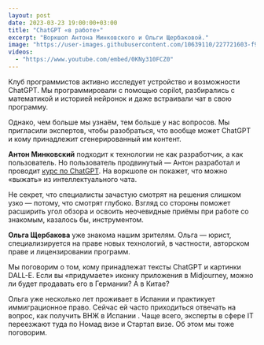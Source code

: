 ```yaml
---
layout: post
date: 2023-03-23 19:00:00+03:00
title: "ChatGPT «в работе»"
excerpt: "Воркшоп Антона Минковского и Ольги Щербаковой."
image: "https://user-images.githubusercontent.com/10639110/227721603-f9cc40e8-a8de-4249-8742-5c0267148545.png"
videos:
  - "https://www.youtube.com/embed/0KNy310FCZ0"
---
```


Клуб программистов активно исследует устройство и возможности ChatGPT. Мы программировали с помощью copilot, разбирались с математикой и историей нейронок и даже встраивали чат в свою программу.

Однако, чем больше мы узнаём, тем больше у нас вопросов. Мы пригласили экспертов, чтобы разобраться, что вообще может ChatGPT и кому принадлежит сгенерированный им контент.

**Антон Минковский** подходит к технологии не как разработчик, а как пользователь. Но пользователь продвинутый — Антон разработал и проводит [курс по ChatGPT](https://neuraledge.org/chatgpt). На воркшопе он покажет, что можно «выжать» из интеллектуального чата.

Не секрет, что специалисты зачастую смотрят на решения слишком узко — потому, что смотрят глубоко. Взгляд со стороны поможет расширить угол обзора и освоить неочевидные приёмы при работе со знакомым, казалось бы, инструментом.

**Ольга Щербакова** уже знакома нашим зрителям. Ольга — юрист, специализируется на праве новых технологий, в частности, авторском праве и лицензировании программ.

Мы поговорим о том, кому принадлежат тексты ChatGPT и картинки DALL-E. Если вы «придумаете» иконку приложения в Midjourney, можно ли будет продавать его в Германии? А в Китае?

Ольга уже несколько лет проживает в Испании и практикует иммиграционное право. Сейчас ей часто приходиться отвечать на вопрос, как получить ВНЖ в Испании . Чаще всего, эксперты в сфере IT переезжают туда по Номад визе и Стартап визе. Об этом мы тоже поговорим.
